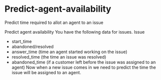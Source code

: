 # Predict-agent-availability
Predict time required to allot an agent to an issue

Predict agent availability
You have the following data for issues.
Issue
 - start_time
 - abandoned/resolved
 - answer_time	(time an agent started working on the issue)
 - resolved_time (the time an issue was resolved)
 - abandoned_time (if a customer left before the issue was assigned to an agent)
Now when a  new issue comes in we need to predict the time the issue will be assigned to an agent.
